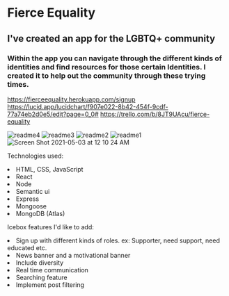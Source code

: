 
<h1> Fierce Equality </h1>

<h2>I've created an app for the LGBTQ+ community</h2>

<h3>Within the app you can navigate through the different kinds of identities and find resources for those certain Identities. I created it to help out the community through these trying times. </h3>


https://fierceequality.herokuapp.com/signup
https://lucid.app/lucidchart/f907e022-8b42-454f-9cdf-77a74eb2d0e5/edit?page=0_0#
https://trello.com/b/8JT9UAcu/fierce-equality

![readme4](https://user-images.githubusercontent.com/77522583/116849381-81c32180-aba3-11eb-9615-a4cf247c9a54.jpeg)
![readme3](https://user-images.githubusercontent.com/77522583/116849396-8ab3f300-aba3-11eb-8c5d-fdbb831d9737.jpeg)
![readme2](https://user-images.githubusercontent.com/77522583/116849401-8daee380-aba3-11eb-9c20-b88235e0be95.jpeg)
![readme1](https://user-images.githubusercontent.com/77522583/116849449-9dc6c300-aba3-11eb-84fd-82127946a746.jpeg)
![Screen Shot 2021-05-03 at 12 10 24 AM](https://user-images.githubusercontent.com/77522583/116849683-0ada5880-aba4-11eb-890d-371276a7b5a9.png)



Technologies used:
<li>HTML, CSS, JavaScript</li>
<li>React</li>
<li>Node</li>
<li>Semantic ui</li>
<li>Express</li>
<li>Mongoose</li>
<li>MongoDB (Atlas)</li>


Icebox features I'd like to add:
<li>Sign up with different kinds of roles. ex: Supporter, need support, need educated etc.</li>
<li>News banner and a motivational banner</li>
<li>Include diversity </li>
<li>Real time communication</li>
<li>Searching feature</li>
<li>Implement post filtering</li>


